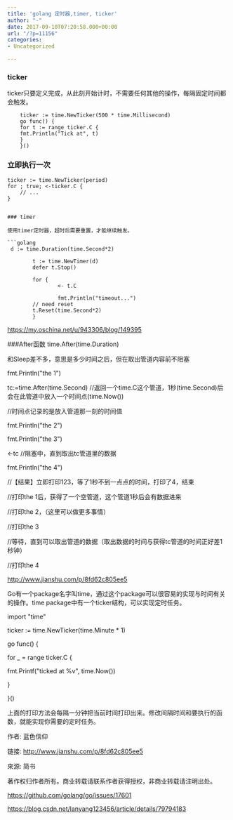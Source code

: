 ```yaml
---
title: 'golang 定时器,timer, ticker'
author: "-"
date: 2017-09-10T07:20:58.000+00:00
url: "/?p=11156"
categories:
- Uncategorized

---
```

### ticker

ticker只要定义完成，从此刻开始计时，不需要任何其他的操作，每隔固定时间都会触发。
```golang
    ticker := time.NewTicker(500 * time.Millisecond)
    go func() {
    for t := range ticker.C {
    fmt.Println("Tick at", t)
    }
    }()
```

### 立即执行一次

    ticker := time.NewTicker(period)
    for ; true; <-ticker.C {
        // ...
    }
```

### timer

使用timer定时器，超时后需要重置，才能继续触发。

```golang
 d := time.Duration(time.Second*2)

        t := time.NewTimer(d)
        defer t.Stop()
    
        for {
                <- t.C
    
                fmt.Println("timeout...")
        // need reset
        t.Reset(time.Second*2)
        }

```

https://my.oschina.net/u/943306/blog/149395

###After函数 time.After(time.Duration)

和Sleep差不多，意思是多少时间之后，但在取出管道内容前不阻塞

fmt.Println("the 1")

tc:=time.After(time.Second) //返回一个time.C这个管道，1秒(time.Second)后会在此管道中放入一个时间点(time.Now())

//时间点记录的是放入管道那一刻的时间值

fmt.Println("the 2")

fmt.Println("the 3")

<-tc //阻塞中，直到取出tc管道里的数据

fmt.Println("the 4")

//【结果】立即打印123，等了1秒不到一点点的时间，打印了4，结束

//打印the 1后，获得了一个空管道，这个管道1秒后会有数据进来

//打印the 2，（这里可以做更多事情）

//打印the 3

//等待，直到可以取出管道的数据（取出数据的时间与获得tc管道的时间正好差1秒钟）

//打印the 4

http://www.jianshu.com/p/8fd62c805ee5

Go有一个package名字叫time，通过这个package可以很容易的实现与时间有关的操作。time package中有一个ticker结构，可以实现定时任务。

import "time"

ticker := time.NewTicker(time.Minute * 1)

go func() {

for _ = range ticker.C {

fmt.Printf("ticked at %v", time.Now())

}

}()

上面的打印方法会每隔一分钟把当前时间打印出来。修改间隔时间和要执行的函数，就能实现你需要的定时任务。

作者: 蓝色信仰

链接: http://www.jianshu.com/p/8fd62c805ee5

來源: 简书

著作权归作者所有。商业转载请联系作者获得授权，非商业转载请注明出处。

https://github.com/golang/go/issues/17601

https://blog.csdn.net/lanyang123456/article/details/79794183